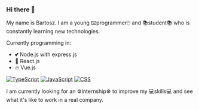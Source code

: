 ### Hi there 👋

My name is Bartosz. I am a young ⌨️programmer🖱️ and 📚student📚 who is constantly learning new technologies.

Currently programming in:
- 💕 Node.js with express.js
- 💪 React.js
- 🔥 Vue.js

[![TypeScript](https://img.shields.io/badge/typescript-%23007ACC.svg?style=for-the-badge&logo=typescript&logoColor=white)](https://github.com/bpieczek)
[![JavaScript](https://img.shields.io/badge/javascript-%23323330.svg?style=for-the-badge&logo=javascript&logoColor=%23F7DF1E)](https://github.com/bpieczek)
[![CSS](https://img.shields.io/badge/CSS-239120?&style=for-the-badge&logo=css3&logoColor=white)](https://github.com/bpieczek)

I am currently looking for an ⚙️internship⚙️ to improve my 💻skills💻 and see what it's like to work in a real company.
